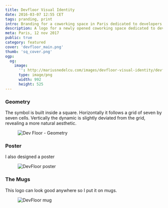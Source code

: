 ```yaml
---
title: Devfloor Visual Identity
date: 2016-03-07 12:55 CET
tags: pranding, print
intro: Branding for a coworking space in Paris dedicated to developers
description: A logo for a newly opened coworking space dedicated to developers. To be used in conjunction with NUMA’s logo and sometimes as a standalone symbol
meta: Paris, 12 nov 2017
public: true
category: featured
cover: 'devfloor_main.png'
thumb: 'sq_cover.png'
ogp:
  og:
    image:
      '': http://mariusnedelcu.com/images/devfloor-visual-identity/devfloor_main.png
      type: image/png
      width: 992
      height: 525
---
```


### Geometry
The symbol is built inside a square. Horizontally it follows a grid of seven by seven cells. Vertically the dynamic is slightly deviated from the grid, revealing a more natural aesthetic.
<figure>
	<img src="/images/devfloor-visual-identity/dvf_1.png" alt= "Dev Floor - Geometry">
</figure>

### Poster
I also designed a poster

<figure class="one">
	<img src="/images/devfloor-visual-identity/devfloor_poster.png" alt="DevFloor poster">
</figure>

### The Mugs
This logo can look good anywhere so I put it on mugs.
<figure>
	<img src="/images/devfloor-visual-identity/devfloor_mug.jpg" alt="DevFloor mug">
</figure>
